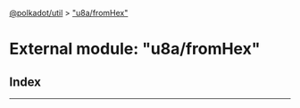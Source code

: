 [@polkadot/util](../README.md) > ["u8a/fromHex"](../modules/_u8a_fromhex_.md)

# External module: "u8a/fromHex"

## Index

---

